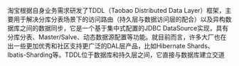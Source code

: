 淘宝根据自身业务需求研发了TDDL（Taobao Distributed Data Layer）框架，主要用于解决分库分表场景下的访问路由（持久层与数据访问层的配合）以及异构数据库之间的数据同步，它是一个基于集中式配置的JDBC DataSource实现，具有分库分表、Master/Salve、动态数据源配置等功能。就目前而言，许多大厂也在出一些更加优秀和社区支持更广泛的DAL层产品，比如Hibernate Shards、Ibatis-Sharding等。TDDL位于数据库和持久层之间，它直接与数据库建立交道
